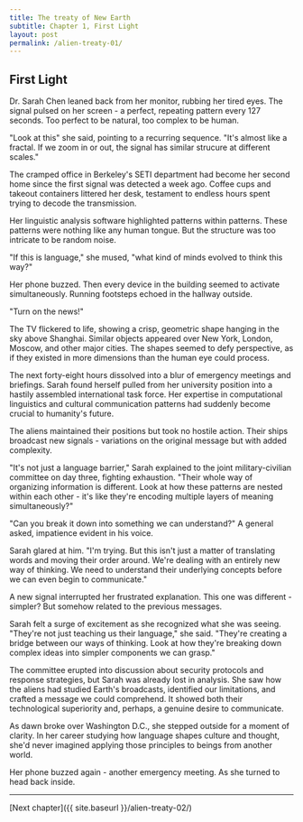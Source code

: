 ```yaml
---
title: The treaty of New Earth
subtitle: Chapter 1, First Light
layout: post
permalink: /alien-treaty-01/
---
```


## First Light

Dr. Sarah Chen leaned back from her monitor, rubbing her tired eyes. The signal pulsed on her screen - a perfect, repeating pattern every 127 seconds. Too perfect to be natural, too complex to be human.

"Look at this" she said, pointing to a recurring sequence. "It's almost like a fractal. If we zoom in or out, the signal has similar strucure at different scales."

The cramped office in Berkeley's SETI department had become her second home since the first signal was detected a week ago. Coffee cups and takeout containers littered her desk, testament to endless hours spent trying to decode the transmission.

Her linguistic analysis software highlighted patterns within patterns. These patterns were nothing like any human tongue. But the structure was too intricate to be random noise.

"If this is language," she mused, "what kind of minds evolved to think this way?"

Her phone buzzed. Then every device in the building seemed to activate simultaneously. Running footsteps echoed in the hallway outside.

"Turn on the news!"

The TV flickered to life, showing a crisp, geometric shape hanging in the sky above Shanghai. Similar objects appeared over New York, London, Moscow, and other major cities. The shapes seemed to defy perspective, as if they existed in more dimensions than the human eye could process.

The next forty-eight hours dissolved into a blur of emergency meetings and briefings. Sarah found herself pulled from her university position into a hastily assembled international task force. Her expertise in computational linguistics and cultural communication patterns had suddenly become crucial to humanity's future.

The aliens maintained their positions but took no hostile action. Their ships broadcast new signals - variations on the original message but with added complexity.

"It's not just a language barrier," Sarah explained to the joint military-civilian committee on day three, fighting exhaustion. "Their whole way of organizing information is different. Look at how these patterns are nested within each other - it's like they're encoding multiple layers of meaning simultaneously?"

"Can you break it down into something we can understand?" A general asked, impatience evident in his voice.

Sarah glared at him. "I'm trying. But this isn't just a matter of translating words and moving their order around.
We're dealing with an entirely new way of thinking. We need to understand their underlying concepts before we can even begin to communicate."

A new signal interrupted her frustrated explanation. This one was different - simpler? But somehow related to the previous messages.

Sarah felt a surge of excitement as she recognized what she was seeing. "They're not just teaching us their language," she said. "They're creating a bridge between our ways of thinking. Look at how they're breaking down complex ideas into simpler components we can grasp."

The committee erupted into discussion about security protocols and response strategies, but Sarah was already lost in analysis. She saw how the aliens had studied Earth's broadcasts, identified our limitations, and crafted a message we could comprehend. It showed both their technological superiority and, perhaps, a genuine desire to communicate.

As dawn broke over Washington D.C., she stepped outside for a moment of clarity. In her career studying how language shapes culture and thought, she'd never imagined applying those principles to beings from another world.

Her phone buzzed again - another emergency meeting. As she turned to head back inside.

***

[Next chapter]({{ site.baseurl }}/alien-treaty-02/)